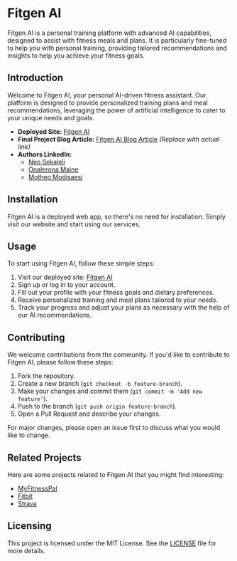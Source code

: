 # Fitgen AI

Fitgen AI is a personal training platform with advanced AI capabilities, designed to assist with fitness meals and plans. It is particularly fine-tuned to help you with personal training, providing tailored recommendations and insights to help you achieve your fitness goals.

## Introduction

Welcome to Fitgen AI, your personal AI-driven fitness assistant. Our platform is designed to provide personalized training plans and meal recommendations, leveraging the power of artificial intelligence to cater to your unique needs and goals.

- **Deployed Site:** [Fitgen AI](https://github.com/Neo-sk01/FitGen_AI)
- **Final Project Blog Article:** [Fitgen AI Blog Article](https://example.com/fitgen-ai-blog) *(Replace with actual link)*
- **Authors LinkedIn:**
  - [Neo Sekaleli](https://www.linkedin.com/in/neo-sekaleli)
  - [Onalerona Maine](https://www.linkedin.com/in/onalerona-maine)
  - [Motheo Modisaesi](https://www.linkedin.com/in/motheo-modisaesi)

## Installation

Fitgen AI is a deployed web app, so there's no need for installation. Simply visit our website and start using our services.

## Usage

To start using Fitgen AI, follow these simple steps:
1. Visit our deployed site: [Fitgen AI](https://github.com/Neo-sk01/FitGen_AI)
2. Sign up or log in to your account.
3. Fill out your profile with your fitness goals and dietary preferences.
4. Receive personalized training and meal plans tailored to your needs.
5. Track your progress and adjust your plans as necessary with the help of our AI recommendations.

## Contributing

We welcome contributions from the community. If you'd like to contribute to Fitgen AI, please follow these steps:
1. Fork the repository.
2. Create a new branch (`git checkout -b feature-branch`).
3. Make your changes and commit them (`git commit -m 'Add new feature'`).
4. Push to the branch (`git push origin feature-branch`).
5. Open a Pull Request and describe your changes.

For major changes, please open an issue first to discuss what you would like to change.

## Related Projects

Here are some projects related to Fitgen AI that you might find interesting:
- [MyFitnessPal](https://www.myfitnesspal.com/)
- [Fitbit](https://www.fitbit.com/)
- [Strava](https://www.strava.com/)

## Licensing

This project is licensed under the MIT License. See the [LICENSE](LICENSE) file for more details.

